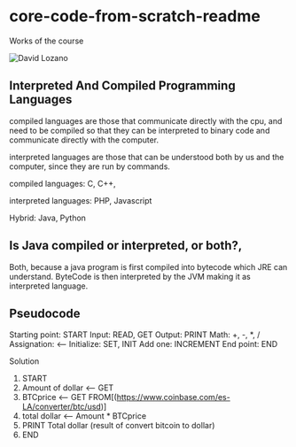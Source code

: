 

# core-code-from-scratch-readme
Works of the course


![David Lozano](https://nuyidlmarketing.site/wp-content/uploads/2022/04/header-nueva-paginasin-fondo.png)


## Interpreted And Compiled Programming Languages

compiled languages are those that communicate directly with the cpu, and need to be compiled so that they can be interpreted to binary code and communicate directly with the computer.

interpreted languages are those that can be understood both by us and the computer, since they are run by commands.

compiled languages: C, C++, 

interpreted languages: PHP, Javascript

Hybrid: Java, Python


## Is Java compiled or interpreted, or both?,

Both, because  a java program is first compiled into bytecode which JRE can understand. ByteCode is then interpreted by the JVM making it as interpreted language.


## Pseudocode




  Starting point: START
  Input: READ, GET
  Output: PRINT
  Math: +, -, *, /
  Assignation: <--
  Initialize: SET, INIT
  Add one: INCREMENT
  End point: END
  
  
  Solution
  
  1. START
  2. Amount of dollar <-- GET
  3. BTCprice <-- GET FROM[(https://www.coinbase.com/es-LA/converter/btc/usd)]
  4. total dollar <-- Amount * BTCprice
  5. PRINT Total dollar (result of convert bitcoin to dollar)
  9. END
